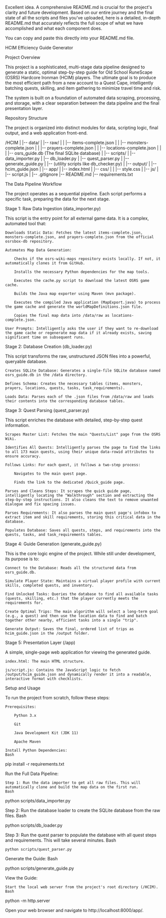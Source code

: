 Excellent idea. A comprehensive README.md is crucial for the project's clarity and future development. Based on our entire journey and the final state of all the scripts and files you've uploaded, here is a detailed, in-depth README.md that accurately reflects the full scope of what we have accomplished and what each component does.

You can copy and paste this directly into your README.md file.

HCIM Efficiency Guide Generator

Project Overview

This project is a sophisticated, multi-stage data pipeline designed to generate a static, optimal step-by-step guide for Old School RuneScape (OSRS) Hardcore Ironman (HCIM) players. The ultimate goal is to produce the most efficient path from a new account to a Quest Cape, intelligently batching quests, skilling, and item gathering to minimize travel time and risk.

The system is built on a foundation of automated data scraping, processing, and storage, with a clear separation between the data pipeline and the final presentation layer.

Repository Structure

The project is organized into distinct modules for data, scripting logic, final output, and a web application front-end.

/HCIM
|
|-- data/
|   |-- raw/
|   |   |-- items-complete.json
|   |   |-- monsters-complete.json
|   |   |-- prayers-complete.json
|   |   |-- locations-complete.json
|   |
|   |-- osrs_guide.db  (The final SQLite database)
|
|-- scripts/
|   |-- data_importer.py
|   |-- db_loader.py
|   |-- quest_parser.py
|   |-- generate_guide.py
|   |-- (utility scripts like db_checker.py)
|
|-- output/
|   |-- hcim_guide.json
|
|-- app/
|   |-- index.html
|   |-- css/
|   |   |-- style.css
|   |-- js/
|       |-- script.js
|
|-- .gitignore
|-- README.md
|-- requirements.txt

The Data Pipeline Workflow

The project operates as a sequential pipeline. Each script performs a specific task, preparing the data for the next stage.

Stage 1: Raw Data Ingestion (data_importer.py)

This script is the entry point for all external game data. It is a complex, automated tool that:

    Downloads Static Data: Fetches the latest items-complete.json, monsters-complete.json, and prayers-complete.json from the official osrsbox-db repository.

    Automates Map Data Generation:

        Checks if the osrs-wiki-maps repository exists locally. If not, it automatically clones it from GitHub.

        Installs the necessary Python dependencies for the map tools.

        Executes the cache.py script to download the latest OSRS game cache.

        Builds the Java map exporter using Maven (mvn package).

        Executes the compiled Java application (MapExport.java) to process the game cache and generate the worldMapDefinitions.json file.

        Copies the final map data into /data/raw as locations-complete.json.

    User Prompts: Intelligently asks the user if they want to re-download the game cache or regenerate map data if it already exists, saving significant time on subsequent runs.

Stage 2: Database Creation (db_loader.py)

This script transforms the raw, unstructured JSON files into a powerful, queryable database.

    Creates SQLite Database: Generates a single-file SQLite database named osrs_guide.db in the /data directory.

    Defines Schema: Creates the necessary tables (items, monsters, prayers, locations, quests, tasks, task_requirements).

    Loads Data: Parses each of the .json files from /data/raw and loads their contents into the corresponding database tables.

Stage 3: Quest Parsing (quest_parser.py)

This script enriches the database with detailed, step-by-step quest information.

    Scrapes Master List: Fetches the main "Quests/List" page from the OSRS Wiki.

    Identifies All Quests: Intelligently parses the page to find the links to all 173 main quests, using their unique data-rowid attributes to ensure accuracy.

    Follows Links: For each quest, it follows a two-step process:

        Navigates to the main quest page.

        Finds the link to the dedicated /Quick_guide page.

    Parses and Cleans Steps: It scrapes the quick guide page, intelligently locating the "Walkthrough" section and extracting the step-by-step instructions. It also cleans the text to remove unwanted dialogue and fix spacing issues.

    Parses Requirements: It also parses the main quest page's infobox to extract item and skill requirements, storing this critical data in the database.

    Populates Database: Saves all quests, steps, and requirements into the quests, tasks, and task_requirements tables.

Stage 4: Guide Generation (generate_guide.py)

This is the core logic engine of the project. While still under development, its purpose is to:

    Connect to the Database: Reads all the structured data from osrs_guide.db.

    Simulate Player State: Maintains a virtual player profile with current skills, completed quests, and inventory.

    Find Unlocked Tasks: Queries the database to find all available tasks (quests, skilling, etc.) that the player currently meets the requirements for.

    Create Optimal Trips: The main algorithm will select a long-term goal (e.g., a quest) and then use the location data to find and batch together other nearby, efficient tasks into a single "trip".

    Generate Output: Saves the final, ordered list of trips as hcim_guide.json in the /output folder.

Stage 5: Presentation Layer (/app)

A simple, single-page web application for viewing the generated guide.

    index.html: The main HTML structure.

    js/script.js: Contains the JavaScript logic to fetch /output/hcim_guide.json and dynamically render it into a readable, interactive format with checklists.

Setup and Usage

To run the project from scratch, follow these steps:

    Prerequisites:

        Python 3.x

        Git

        Java Development Kit (JDK 11)

        Apache Maven

    Install Python Dependencies:
    Bash

pip install -r requirements.txt

Run the Full Data Pipeline:

    Step 1: Run the data importer to get all raw files. This will automatically clone and build the map data on the first run.
    Bash

python scripts/data_importer.py

Step 2: Run the database loader to create the SQLite database from the raw files.
Bash

python scripts/db_loader.py

Step 3: Run the quest parser to populate the database with all quest steps and requirements. This will take several minutes.
Bash

    python scripts/quest_parser.py

Generate the Guide:
Bash

python scripts/generate_guide.py

View the Guide:

    Start the local web server from the project's root directory (/HCIM).
    Bash

python -m http.server

Open your web browser and navigate to http://localhost:8000/app/.